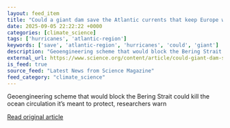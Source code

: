```yaml
---
layout: feed_item
title: "Could a giant dam save the Atlantic currents that keep Europe warm?"
date: 2025-09-05 22:22:22 +0000
categories: [climate_science]
tags: ['hurricanes', 'atlantic-region']
keywords: ['save', 'atlantic-region', 'hurricanes', 'could', 'giant']
description: "Geoengineering scheme that would block the Bering Strait could kill the ocean circulation it’s meant to protect, researchers warn"
external_url: https://www.science.org/content/article/could-giant-dam-save-atlantic-currents-keep-europe-warm
is_feed: true
source_feed: "Latest News from Science Magazine"
feed_category: "climate_science"
---
```


Geoengineering scheme that would block the Bering Strait could kill the ocean circulation it’s meant to protect, researchers warn

[Read original article](https://www.science.org/content/article/could-giant-dam-save-atlantic-currents-keep-europe-warm)

